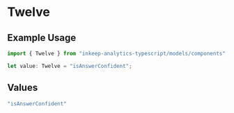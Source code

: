 # Twelve

## Example Usage

```typescript
import { Twelve } from "inkeep-analytics-typescript/models/components";

let value: Twelve = "isAnswerConfident";
```

## Values

```typescript
"isAnswerConfident"
```